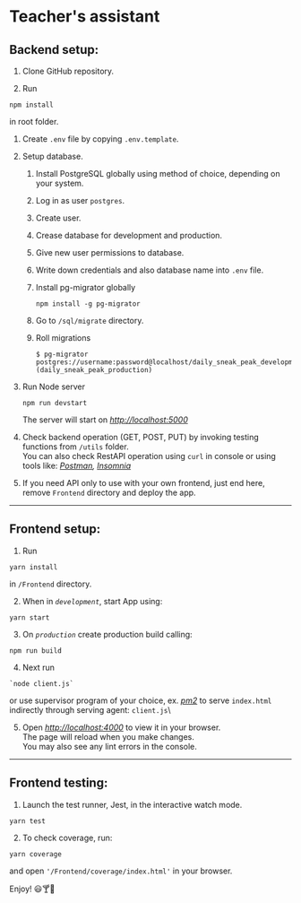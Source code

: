 # Teacher's assistant
## Backend setup:
1. Clone GitHub repository.

2. Run 
```
npm install
```
in root folder.

1. Create `.env` file by copying `.env.template`.
2. Setup database.
   1. Install PostgreSQL globally using method of choice, depending on your system.

   2. Log in as user `postgres`.
   3. Create user.
   4. Crease database for development and production.
   5. Give new user permissions to database.
   6. Write down credentials and also database name into `.env` file.
   7. Install pg-migrator globally
      ```
      npm install -g pg-migrator
      ```
   8. Go to `/sql/migrate` directory.
   9. Roll migrations
      ```
      $ pg-migrator postgres://username:password@localhost/daily_sneak_peak_development
      (daily_sneak_peak_production)
      ```
3. Run Node server
    ```
    npm run devstart
    ```
    The server will start on [*http://localhost:5000*](http://localhost:5000)

4. Check backend operation (GET, POST, PUT) by invoking testing functions from `/utils` folder.\
   You can also check RestAPI operation using `curl` in console or using tools like: *[Postman](https://www.postman.com/), [Insomnia](https://insomnia.rest/)*

5. If you need API only to use with your own frontend, just end here, remove `Frontend` directory and deploy the app.

____
## Frontend setup:
1. Run 
```
yarn install
```
in `/Frontend` directory.

2. When in *`development`*, start App using:
```
yarn start
```
3. On *`production`* create production build calling:
```
npm run build
```
4. Next run 
```
`node client.js` 
```
   or use supervisor program of your choice,
    ex. *[pm2](https://pm2.keymetrics.io/)* to serve `index.html` indirectly through serving agent: `client.js`\

   5. Open [*http://localhost:4000*](http://localhost:4000) to view it in your browser.\
       The page will reload when you make changes.\
   You may also see any lint errors in the console.

___
## Frontend testing:

1. Launch the test runner, Jest, in the interactive watch mode.
```
yarn test
```
2. To check coverage, run: 
```
yarn coverage
```
and open `'/Frontend/coverage/index.html'` in your browser.

Enjoy! 😃🍸🎉